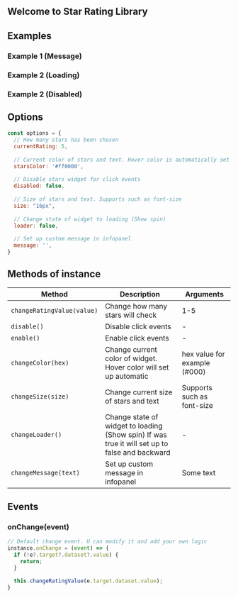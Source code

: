 ## Welcome to Star Rating Library

## Examples
<link href="https://cdn.jsdelivr.net/npm/@romua1d/star-rating-js@latest/build/index.min.css" rel="stylesheet" />
<script src="https://cdn.jsdelivr.net/npm/@romua1d/star-rating-js@latest/build/index.min.js"></script>

<script type="text/javascript">
setTimeout(function () {
const StarRating = window.StarRating.default;

const StarRatingInstanceMessage = new StarRating(document.getElementById('example1'), {
    message: '56 votes',
});
const StarRatingInstanceLoader = new StarRating(document.getElementById('loading'), {
    loader: true,
});
const StarRatingInstanceDisabled = new StarRating(document.getElementById('disabled'), {
    disabled: true,
});
}, 500);
</script>

### Example 1 (Message)
<div id="example1"></div>

### Example 2 (Loading)
<div id="loading"></div>

### Example 2 (Disabled)
<div id="disabled"></div>


## Options

```javascript
const options = {
  // How many stars has been chosen
  currentRating: 5,
  
  // Current color of stars and text. Hover color is automatically set Ligher, for default value = #ff9999
  starsColor: '#ff0000',
  
  // Disable stars widget for click events
  disabled: false,
  
  // Size of stars and text. Supports such as font-size
  size: "16px",
  
  // Change state of widget to loading (Show spin)
  loader: false,
  
  // Set up custom message in infopanel
  message: '',
}
```

## Methods of instance

| Method | Description | Arguments |
| --- | --- | --- |
| `changeRatingValue(value)` | Change how many stars will check | 1-5 |
| `disable()` | Disable click events | - |
| `enable()` | Enable click events | - |
| `changeColor(hex)` | Change current color of widget. Hover color will set up automatic | hex value for example (#000) |
| `changeSize(size)` | Change current size of stars and text | Supports such as font-size |
| `changeLoader()` | Change state of widget to loading (Show spin) If was true it will set up to false and backward | - |
| `changeMessage(text)` |  Set up custom message in infopanel | Some text |

## Events
### onChange(event)
```javascript
// Default change event. U can modify it and add your own logic
instance.onChange = (event) => {
  if (!e?.target?.dataset?.value) {
    return;
  }

  this.changeRatingValue(e.target.dataset.value);
}

```
